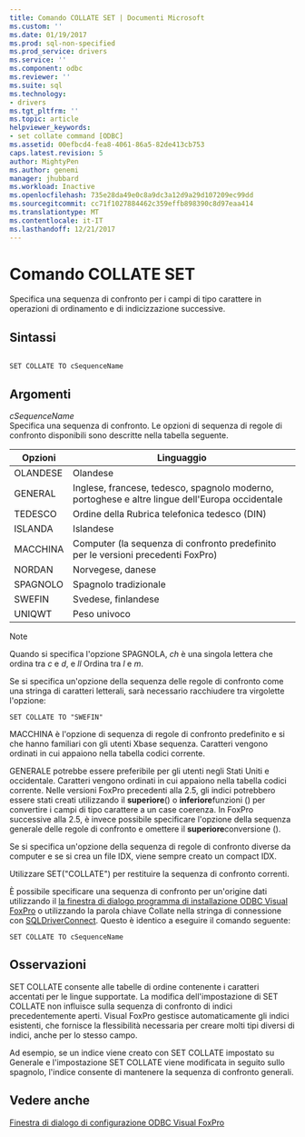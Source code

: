 ```yaml
---
title: Comando COLLATE SET | Documenti Microsoft
ms.custom: ''
ms.date: 01/19/2017
ms.prod: sql-non-specified
ms.prod_service: drivers
ms.service: ''
ms.component: odbc
ms.reviewer: ''
ms.suite: sql
ms.technology:
- drivers
ms.tgt_pltfrm: ''
ms.topic: article
helpviewer_keywords:
- set collate command [ODBC]
ms.assetid: 00efbcd4-fea8-4061-86a5-82de413cb753
caps.latest.revision: 5
author: MightyPen
ms.author: genemi
manager: jhubbard
ms.workload: Inactive
ms.openlocfilehash: 735e28da49e0c8a9dc3a12d9a29d107209ec99dd
ms.sourcegitcommit: cc71f1027884462c359effb898390c8d97eaa414
ms.translationtype: MT
ms.contentlocale: it-IT
ms.lasthandoff: 12/21/2017
---
```

# <a name="set-collate-command"></a>Comando COLLATE SET
Specifica una sequenza di confronto per i campi di tipo carattere in operazioni di ordinamento e di indicizzazione successive.  
  
## <a name="syntax"></a>Sintassi  
  
```  
  
SET COLLATE TO cSequenceName  
```  
  
## <a name="arguments"></a>Argomenti  
 *cSequenceName*  
 Specifica una sequenza di confronto. Le opzioni di sequenza di regole di confronto disponibili sono descritte nella tabella seguente.  
  
|Opzioni|Linguaggio|  
|-------------|--------------|  
|OLANDESE|Olandese|  
|GENERAL|Inglese, francese, tedesco, spagnolo moderno, portoghese e altre lingue dell'Europa occidentale|  
|TEDESCO|Ordine della Rubrica telefonica tedesco (DIN)|  
|ISLANDA|Islandese|  
|MACCHINA|Computer (la sequenza di confronto predefinito per le versioni precedenti FoxPro)|  
|NORDAN|Norvegese, danese|  
|SPAGNOLO|Spagnolo tradizionale|  
|SWEFIN|Svedese, finlandese|  
|UNIQWT|Peso univoco|  
  
> [!NOTE]  
>  Quando si specifica l'opzione SPAGNOLA, *ch* è una singola lettera che ordina tra *c* e *d*, e *ll* Ordina tra  *l* e *m*.  
  
 Se si specifica un'opzione della sequenza delle regole di confronto come una stringa di caratteri letterali, sarà necessario racchiudere tra virgolette l'opzione:  
  
```  
SET COLLATE TO "SWEFIN"  
```  
  
 MACCHINA è l'opzione di sequenza di regole di confronto predefinito e si che hanno familiari con gli utenti Xbase sequenza. Caratteri vengono ordinati in cui appaiono nella tabella codici corrente.  
  
 GENERALE potrebbe essere preferibile per gli utenti negli Stati Uniti e occidentale. Caratteri vengono ordinati in cui appaiono nella tabella codici corrente. Nelle versioni FoxPro precedenti alla 2.5, gli indici potrebbero essere stati creati utilizzando il **superiore**() o **inferiore**funzioni () per convertire i campi di tipo carattere a un case coerenza. In FoxPro successive alla 2.5, è invece possibile specificare l'opzione della sequenza generale delle regole di confronto e omettere il **superiore**conversione ().  
  
 Se si specifica un'opzione della sequenza di regole di confronto diverse da computer e se si crea un file IDX, viene sempre creato un compact IDX.  
  
 Utilizzare SET("COLLATE") per restituire la sequenza di confronto correnti.  
  
 È possibile specificare una sequenza di confronto per un'origine dati utilizzando il [la finestra di dialogo programma di installazione ODBC Visual FoxPro](../../odbc/microsoft/odbc-visual-foxpro-setup-dialog-box.md) o utilizzando la parola chiave Collate nella stringa di connessione con [SQLDriverConnect](../../odbc/microsoft/sqldriverconnect-visual-foxpro-odbc-driver.md). Questo è identico a eseguire il comando seguente:  
  
```  
SET COLLATE TO cSequenceName  
```  
  
## <a name="remarks"></a>Osservazioni  
 SET COLLATE consente alle tabelle di ordine contenente i caratteri accentati per le lingue supportate. La modifica dell'impostazione di SET COLLATE non influisce sulla sequenza di confronto di indici precedentemente aperti. Visual FoxPro gestisce automaticamente gli indici esistenti, che fornisce la flessibilità necessaria per creare molti tipi diversi di indici, anche per lo stesso campo.  
  
 Ad esempio, se un indice viene creato con SET COLLATE impostato su Generale e l'impostazione SET COLLATE viene modificata in seguito sullo spagnolo, l'indice consente di mantenere la sequenza di confronto generali.  
  
## <a name="see-also"></a>Vedere anche  
 [Finestra di dialogo di configurazione ODBC Visual FoxPro](../../odbc/microsoft/odbc-visual-foxpro-setup-dialog-box.md)
